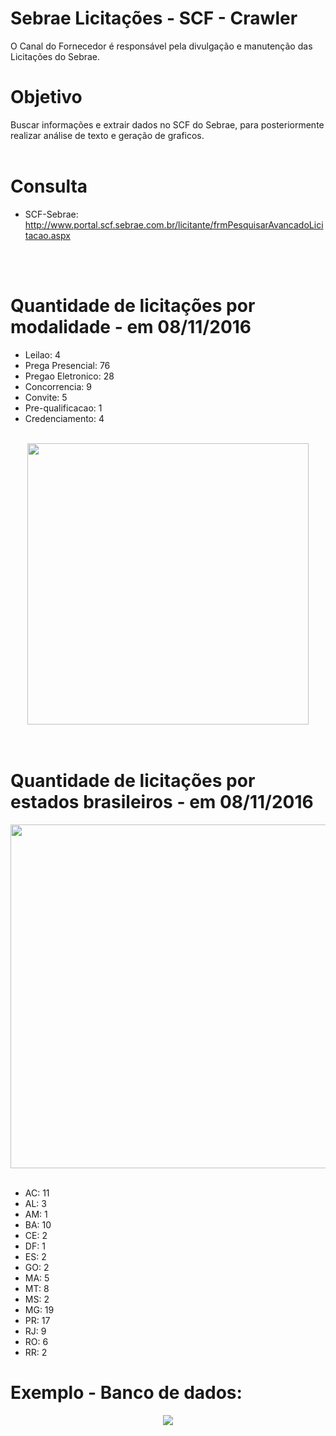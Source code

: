 # Sebrae Licitações - SCF - Crawler
O Canal do Fornecedor é responsável pela divulgação e manutenção das Licitações do Sebrae.

# Objetivo
Buscar informações e extrair dados no SCF do Sebrae, para posteriormente realizar análise de texto e geração de graficos.
<br>
<br>
# Consulta
* SCF-Sebrae: http://www.portal.scf.sebrae.com.br/licitante/frmPesquisarAvancadoLicitacao.aspx
<br>
<br>

# Quantidade de licitações por modalidade - em 08/11/2016

* Leilao: 4  
* Prega Presencial: 76
* Pregao Eletronico: 28 
* Concorrencia: 9 
* Convite: 5
* Pre-qualificacao: 1
* Credenciamento: 4
<br>
<center><img height="450px" src="https://github.com/jh00nbr/sebrae_licitacoes_crawler/raw/master/graficos/quantidade_licitacao_por_modalidade.png"></img></center><br>
<br>

# Quantidade de licitações por estados brasileiros - em 08/11/2016

<center><img height="550px" src="https://raw.githubusercontent.com/jh00nbr/sebrae_licitacoes_crawler/master/graficos/quantidade_licitacao_por_estado.png"></img></center><br>

* AC: 11
* AL: 3
* AM: 1
* BA: 10
* CE: 2
* DF: 1
* ES: 2
* GO: 2
* MA: 5
* MT: 8
* MS: 2
* MG: 19
* PR: 17
* RJ: 9
* RO: 6
* RR: 2

# Exemplo - Banco de dados:<br>
 <center><img src="https://raw.githubusercontent.com/jh00nbr/sebrae_licitacoes_crawler/master/graficos/db.png"></img></center>

